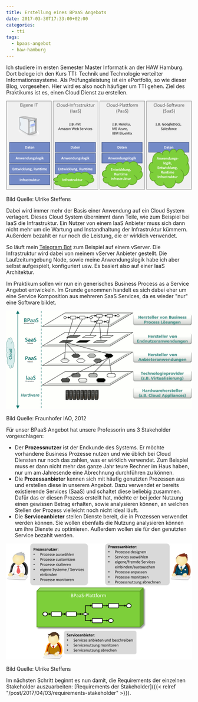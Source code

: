 ```yaml
---
title: Erstellung eines BPaaS Angebots
date: 2017-03-30T17:33:00+02:00
categories:
  - tti
tags:
  - bpaas-angebot
  - haw-hamburg
---
```


Ich studiere im ersten Semester Master Informatik an der HAW Hamburg.
Dort belege ich den Kurs TTI: Technik und Technologie verteilter Informationssysteme.
Als Prüfungsleistung ist ein ePortfolio, so wie dieser Blog, vorgesehen.
Hier wird es also noch häufiger um TTI gehen.
Ziel des Praktikums ist es, einen Cloud Dienst zu erstellen.

![Cloud](cloud.svg)

Bild Quelle: Ulrike Steffens

Dabei wird immer mehr der Basis einer Anwendung auf ein Cloud System verlagert.
Dieses Cloud System übernimmt dann Teile, wie zum Beispiel bei IaaS die Infrastruktur.
Ein Nutzer von einem IaaS Anbieter muss sich dann nicht mehr um die Wartung und Instandhaltung der Infrastruktur kümmern.
Außerdem bezahlt er nur noch die Leistung, die er wirklich verwendet.

So läuft mein [Telegram Bot](https://calendarbot.hawhh.de/) zum Beispiel auf einem vServer.
Die Infrastruktur wird dabei von meinem vServer Anbieter gestellt.
Die Laufzeitumgebung Node, sowie meine Anwendungslogik habe ich aber selbst aufgespielt, konfiguriert usw.
Es basiert also auf einer IaaS Architektur.

Im Praktikum sollen wir nun ein generisches Business Process as a Service Angebot entwickeln.
Im Grunde genommen handelt es sich dabei eher um eine Service Komposition aus mehreren SaaS Services, da es wieder "nur" eine Software bildet.

![BPaaS](bpaas.png)

Bild Quelle: Fraunhofer IAO, 2012

Für unser BPaaS Angebot hat unsere Professorin uns 3 Stakeholder vorgeschlagen:

- Der **Prozessnutzer** ist der Endkunde des Systems.
  Er möchte vorhandene Business Prozesse nutzen und wie üblich bei Cloud Diensten nur noch das zahlen, was er wirklich verwendet.
  Zum Beispiel muss er dann nicht mehr das ganze Jahr teure Rechner im Haus haben, nur um am Jahresende eine Abrechnung durchführen zu können.
- Die **Prozessanbieter** kennen sich mit häufig genutzten Prozessen aus und erstellen diese in unserem Angebot.
  Dazu verwendet er bereits existierende Services (SaaS) und schaltet diese beliebig zusammen.
  Dafür das er diesen Prozess erstellt hat, möchte er bei jeder Nutzung einen gewissen Betrag erhalten, sowie analysieren können, an welchen Stellen der Prozess vielleicht noch nicht ideal läuft.
- Die **Serviceanbieter** stellen Dienste bereit, die in Prozessen verwendet werden können.
  Sie wollen ebenfalls die Nutzung analysieren können um ihre Dienste zu optimieren.
  Außerdem wollen sie für den genutzten Service bezahlt werden.

![Stakeholder](stakeholder.svg)

Bild Quelle: Ulrike Steffens

Im nächsten Schritt beginnt es nun damit, die Requirements der einzelnen Stakeholder auszuarbeiten: [Requirements der Stakeholder]({{< relref "/post/2017/04/03/requirements-stakeholder" >}}).
